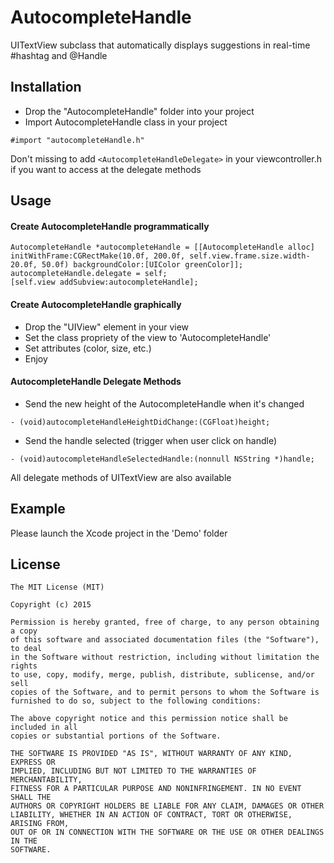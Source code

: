 # AutocompleteHandle
UITextView subclass that automatically displays suggestions in real-time #hashtag and @Handle

## Installation
* Drop the "AutocompleteHandle" folder into your project
* Import AutocompleteHandle class in your project
```
#import "autocompleteHandle.h"
```

Don't missing to add `<AutocompleteHandleDelegate>` in your viewcontroller.h if you want to access at the delegate methods

## Usage
#### Create AutocompleteHandle programmatically
```objc
AutocompleteHandle *autocompleteHandle = [[AutocompleteHandle alloc] initWithFrame:CGRectMake(10.0f, 200.0f, self.view.frame.size.width-20.0f, 50.0f) backgroundColor:[UIColor greenColor]];
autocompleteHandle.delegate = self;
[self.view addSubview:autocompleteHandle];
```

#### Create AutocompleteHandle graphically
* Drop the "UIView" element in your view
* Set the class propriety of the view to 'AutocompleteHandle'
* Set attributes (color, size, etc.)
* Enjoy

#### AutocompleteHandle Delegate Methods
* Send the new height of the AutocompleteHandle when it's changed
```objc
- (void)autocompleteHandleHeightDidChange:(CGFloat)height;
```
* Send the handle selected (trigger when user click on handle)
```objc
- (void)autocompleteHandleSelectedHandle:(nonnull NSString *)handle;
```
All delegate methods of UITextView are also available
## Example
Please launch the Xcode project in the 'Demo' folder

## License
```
The MIT License (MIT)

Copyright (c) 2015 

Permission is hereby granted, free of charge, to any person obtaining a copy
of this software and associated documentation files (the "Software"), to deal
in the Software without restriction, including without limitation the rights
to use, copy, modify, merge, publish, distribute, sublicense, and/or sell
copies of the Software, and to permit persons to whom the Software is
furnished to do so, subject to the following conditions:

The above copyright notice and this permission notice shall be included in all
copies or substantial portions of the Software.

THE SOFTWARE IS PROVIDED "AS IS", WITHOUT WARRANTY OF ANY KIND, EXPRESS OR
IMPLIED, INCLUDING BUT NOT LIMITED TO THE WARRANTIES OF MERCHANTABILITY,
FITNESS FOR A PARTICULAR PURPOSE AND NONINFRINGEMENT. IN NO EVENT SHALL THE
AUTHORS OR COPYRIGHT HOLDERS BE LIABLE FOR ANY CLAIM, DAMAGES OR OTHER
LIABILITY, WHETHER IN AN ACTION OF CONTRACT, TORT OR OTHERWISE, ARISING FROM,
OUT OF OR IN CONNECTION WITH THE SOFTWARE OR THE USE OR OTHER DEALINGS IN THE
SOFTWARE.
```
